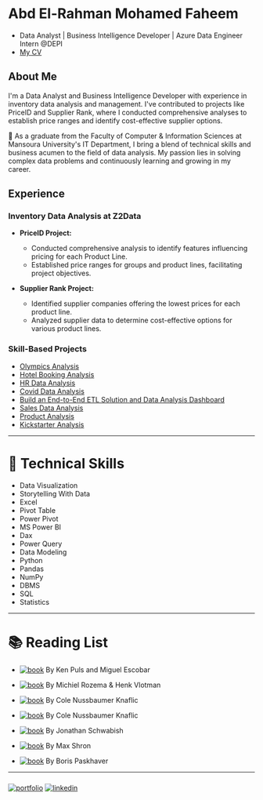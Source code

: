# Abd El-Rahman Mohamed Faheem 
- Data Analyst | Business Intelligence Developer | Azure Data Engineer Intern @DEPI
- [My CV](https://www.canva.com/design/DAFhkwb7RQ8/qizC8WamavgwaPWc9O52lg/view?utm_content=DAFhkwb7RQ8&utm_campaign=designshare&utm_medium=link&utm_source=publishsharelink)


 
## About Me

I'm a Data Analyst and Business Intelligence Developer with experience in inventory data analysis and management. I've contributed to projects like PriceID and Supplier Rank, where I conducted comprehensive analyses to establish price ranges and identify cost-effective supplier options.

🚀 As a graduate from the Faculty of Computer & Information Sciences at Mansoura University's IT Department, I bring a blend of technical skills and business acumen to the field of data analysis. My passion lies in solving complex data problems and continuously learning and growing in my career.

## Experience

### Inventory Data Analysis at Z2Data

- **PriceID Project:**
  - Conducted comprehensive analysis to identify features influencing pricing for each Product Line.
  - Established price ranges for groups and product lines, facilitating project objectives.

- **Supplier Rank Project:**
  - Identified supplier companies offering the lowest prices for each product line.
  - Analyzed supplier data to determine cost-effective options for various product lines.

### Skill-Based Projects

- [Olympics Analysis](https://github.com/abdelrahmanfaheem/Olympics-Analysis-Using-SQL)
- [Hotel Booking Analysis](https://github.com/abdelrahmanfaheem/Hotel-Booking-Analysis-Using-SQL)
- [HR Data Analysis](https://github.com/abdelrahmanfaheem/HR-Data-Analaysis-Using-SQL)
- [Covid Data Analysis](https://github.com/abdelrahmanfaheem/Analysis-Covid-Data-Using-SQL-)
- [Build an End-to-End ETL Solution and Data Analysis Dashboard](https://github.com/abdelrahmanfaheem/Damietta-DWH-Analysis-using-Sql-And-Power-BI)
- [Sales Data Analysis](https://app.powerbi.com/view?r=eyJrIjoiZDhhYzg1YjItMmIxMS00NWVhLWE3YjItNTllNGI1ZDdhM2IwIiwidCI6ImRmODY3OWNkLWE4MGUtNDVkOC05OWFjLWM4M2VkN2ZmOTVhMCJ9)
- [Product Analysis](https://app.powerbi.com/view?r=eyJrIjoiZDAwYjZjOWUtMmNlZS00OWJiLWI0MDItYjZiN2ExOGY4NDFlIiwidCI6ImRmODY3OWNkLWE4MGUtNDVkOC05OWFjLWM4M2VkN2ZmOTVhMCJ9)
- [Kickstarter Analysis](https://github.com/abdelrahmanfaheem/KickStarter)
  


---

# 🔧 Technical Skills
- Data Visualization
- Storytelling With Data
- Excel
- Pivot Table
- Power Pivot
- MS Power BI
- Dax
- Power Query
- Data Modeling
- Python
- Pandas
- NumPy
- DBMS
- SQL
- Statistics

---

# 📚 Reading List
- [![book](https://img.shields.io/badge/Master%20Your%20Data%20With%20Power%20Query%20In%20Excel%20and%20Power%20BI-Book-red)](https://www.example.com)
  By Ken Puls and Miguel Escobar

- [![book](https://img.shields.io/badge/Extreme%20Dax-Book-red)](https://www.example.com)
  By Michiel Rozema & Henk Vlotman

- [![book](https://img.shields.io/badge/Storytelling%20With%20Data-Book-red)](https://www.example.com)
  By Cole Nussbaumer Knaflic

- [![book](https://img.shields.io/badge/Storytelling%20with%20Data%20Let's%20Practice-Book-red)](https://www.example.com)
  By Cole Nussbaumer Knaflic

- [![book](https://img.shields.io/badge/Better%20Data%20Visualization-Book-red)](https://www.example.com)
  By Jonathan Schwabish

- [![book](https://img.shields.io/badge/Thinking%20With%20Data-Book-red)](https://www.example.com)
  By Max Shron

- [![book](https://img.shields.io/badge/Pandas%20In%20Action-Book-red)](https://www.example.com)
  By Boris Paskhaver

---

##### 
[![portfolio](https://img.shields.io/badge/my_portfolio-000?style=for-the-badge&logo=ko-fi&logoColor=white)](https://github.com/AMF10)
[![linkedin](https://img.shields.io/badge/linkedin-0A66C2?style=for-the-badge&logo=linkedin&logoColor=white)](https://www.linkedin.com/in/abdelrahmanfaheem/)
